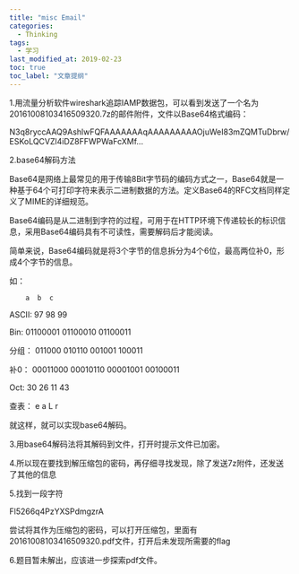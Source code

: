 ```yaml
---
title: "misc Email"
categories:
  - Thinking
tags:
  - 学习
last_modified_at: 2019-02-23
toc: true
toc_label: "文章提纲"
---
```



1.用流量分析软件wireshark追踪IAMP数据包，可以看到发送了一个名为20161008103416509320.7z的邮件附件，文件以Base64格式编码：

N3q8ryccAAQ9AshlwFQFAAAAAAAqAAAAAAAAAOjuWeI83mZQMTuDbrw/ESKoLQCVZl4iDZ8FFWPWaFcXMf...

2.base64解码方法

Base64是网络上最常见的用于传输8Bit字节码的编码方式之一，Base64就是一种基于64个可打印字符来表示二进制数据的方法。定义Base64的RFC文档同样定义了MIME的详细规范。

Base64编码是从二进制到字符的过程，可用于在HTTP环境下传递较长的标识信息，采用Base64编码具有不可读性，需要解码后才能阅读。

简单来说，Base64编码就是将3个字节的信息拆分为4个6位，最高两位补0，形成4个字节的信息。

如：

       
        a  b  c
        
ASCII:  97 98 99

Bin:    01100001 01100010 01100011

分组：   011000 010110 001001 100011

补0：    00011000 00010110 00001001 00100011

Oct:    30 26 11 43

查表：   e a L r
 
就这样，就可以实现base64解码。

3.用base64解码法将其解码到文件，打开时提示文件已加密。

4.所以现在要找到解压缩包的密码，再仔细寻找发现，除了发送7z附件，还发送了其他的信息

5.找到一段字符

Fl5266q4PzYXSPdmgzrA

尝试将其作为压缩包的密码，可以打开压缩包，里面有20161008103416509320.pdf文件，打开后未发现所需要的flag

6.题目暂未解出，应该进一步探索pdf文件。
